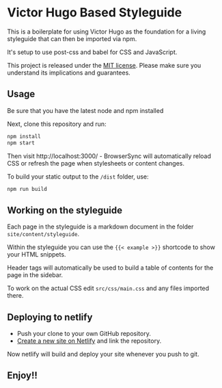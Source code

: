 # Victor Hugo Based Styleguide

This is a boilerplate for using Victor Hugo as the foundation for a living styleguide that can then be imported via npm.

It's setup to use post-css and babel for CSS and JavaScript.

This project is released under the [MIT license](LICENSE). Please make sure you understand its implications and guarantees.

## Usage

Be sure that you have the latest node and npm installed

Next, clone this repository and run:

```bash
npm install
npm start
```

Then visit http://localhost:3000/ - BrowserSync will automatically reload CSS or
refresh the page when stylesheets or content changes.

To build your static output to the `/dist` folder, use:

```bash
npm run build
```

## Working on the styleguide

Each page in the styleguide is a markdown document in the folder `site/content/styleguide`.

Within the styleguide you can use the `{{< example >}}` shortcode to show your HTML snippets.

Header tags will automatically be used to build a table of contents for the page in the sidebar.

To work on the actual CSS edit `src/css/main.css` and any files imported there.

## Deploying to netlify

- Push your clone to your own GitHub repository.
- [Create a new site on Netlify](https://app.netlify.com/start) and link the repository.

Now netlify will build and deploy your site whenever you push to git.

## Enjoy!!
